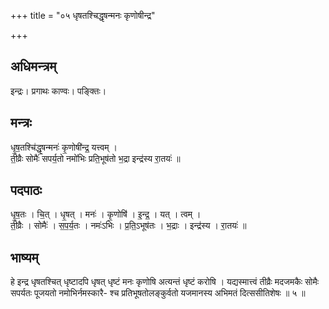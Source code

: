 +++
title = "०५ धृषतश्चिद्धृषन्मनः कृणोषीन्द्र"

+++
## अधिमन्त्रम्
इन्द्रः। प्रगाथः काण्वः। पङ्क्तिः।

## मन्त्रः
धृ॒ष॒तश्चि॑द्धृ॒षन्मनः॑ कृ॒णोषी॑न्द्र॒ यत्त्वम् ।  
ती॒व्रैः सोमैः॑ सपर्य॒तो नमो॑भिः प्रति॒भूष॑तो भ॒द्रा इन्द्र॑स्य रा॒तयः॑ ॥

## पदपाठः
धृ॒ष॒तः । चि॒त् । धृ॒षत् । मनः॑ । कृ॒णोषि॑ । इ॒न्द्र॒ । यत् । त्वम् ।  
ती॒व्रैः । सोमैः॑ । स॒प॒र्य॒तः । नमः॑ऽभिः । प्र॒ति॒ऽभूष॑तः । भ॒द्राः । इन्द्र॑स्य । रा॒तयः॑ ॥

## भाष्यम्
हे इन्द्र धृषतश्चित् धृष्टादपि धृषत् धृष्टं मनः कृणोषि अत्यन्तं धृष्टं करोषि । यद्यस्मात्त्वं तीव्रैः मदजमकैः सोमैः सपर्यतः पूजयतो नमोभिर्नमस्कारै- श्च प्रतिभूषतोलङ्कुर्वतो यजमानस्य अभिमतं दित्ससीतिशेषः ॥ ५ ॥
